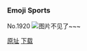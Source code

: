 ### Emoji Sports
No.1920
![图片不见了~~~](https://imgs.xkcd.com/comics/emoji_sports.png)

[原址](https://xkcd.com//1920) [下载](https://imgs.xkcd.com/comics/emoji_sports.png)

